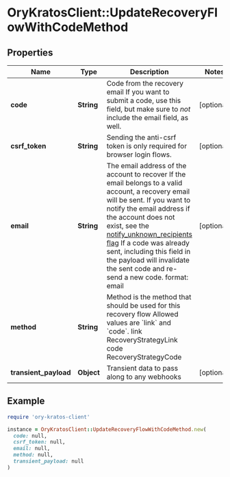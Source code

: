# OryKratosClient::UpdateRecoveryFlowWithCodeMethod

## Properties

| Name | Type | Description | Notes |
| ---- | ---- | ----------- | ----- |
| **code** | **String** | Code from the recovery email  If you want to submit a code, use this field, but make sure to _not_ include the email field, as well. | [optional] |
| **csrf_token** | **String** | Sending the anti-csrf token is only required for browser login flows. | [optional] |
| **email** | **String** | The email address of the account to recover  If the email belongs to a valid account, a recovery email will be sent.  If you want to notify the email address if the account does not exist, see the [notify_unknown_recipients flag](https://www.ory.sh/docs/kratos/self-service/flows/account-recovery-password-reset#attempted-recovery-notifications)  If a code was already sent, including this field in the payload will invalidate the sent code and re-send a new code.  format: email | [optional] |
| **method** | **String** | Method is the method that should be used for this recovery flow  Allowed values are &#x60;link&#x60; and &#x60;code&#x60;. link RecoveryStrategyLink code RecoveryStrategyCode |  |
| **transient_payload** | **Object** | Transient data to pass along to any webhooks | [optional] |

## Example

```ruby
require 'ory-kratos-client'

instance = OryKratosClient::UpdateRecoveryFlowWithCodeMethod.new(
  code: null,
  csrf_token: null,
  email: null,
  method: null,
  transient_payload: null
)
```

